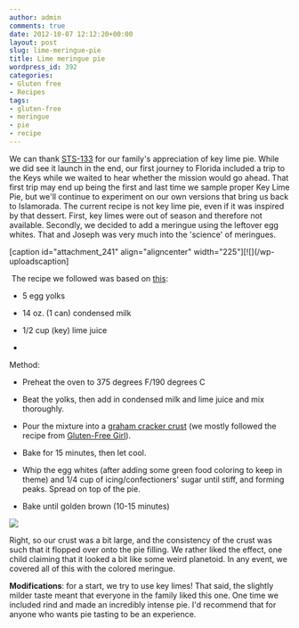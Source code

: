 ```yaml
---
author: admin
comments: true
date: 2012-10-07 12:12:20+00:00
layout: post
slug: lime-meringue-pie
title: Lime meringue pie
wordpress_id: 392
categories:
- Gluten free
- Recipes
tags:
- gluten-free
- meringue
- pie
- recipe
---
```


We can thank [STS-133](http://www.nasa.gov/mission_pages/shuttle/shuttlemissions/sts133/main/index.html) for our family's appreciation of key lime pie. While we did see it launch in the end, our first journey to Florida included a trip to the Keys while we waited to hear whether the mission would go ahead. That first trip may end up being the first and last time we sample proper Key Lime Pie, but we'll continue to experiment on our own versions that bring us back to Islamorada. The current recipe is not key lime pie, even if it was inspired by that dessert. First, key limes were out of season and therefore not available. Secondly, we decided to add a meringue using the leftover egg whites. That and Joseph was very much into the 'science' of meringues.




[caption id="attachment_241" align="aligncenter" width="225"][![](/wp-uploadscaption]


 The recipe we followed was based on [this](http://allrecipes.com/recipe/easy-key-lime-pie-i/):






	
  * 5 egg yolks

	
  * 14 oz. (1 can) condensed milk

	
  * 1/2 cup (key) lime juice

	
  * 



Method:






	
  * Preheat the oven to 375 degrees F/190 degrees C

	
  * Beat the yolks, then add in condensed milk and lime juice and mix thoroughly.

	
  * Pour the mixture into a [graham cracker crust](http://mary.yearl.us/gluten-free-graham-cracker-crust/) (we mostly followed the recipe from [Gluten-Free Girl](http://glutenfreegirl.com/gluten-free-graham-crackers/)).

	
  * Bake for 15 minutes, then let cool.

	
  * Whip the egg whites (after adding some green food coloring to keep in theme) and 1/4 cup of icing/confectioners' sugar until stiff, and forming peaks. Spread on top of the pie.

	
  * Bake until golden brown (10-15 minutes)


![](/wp-uploadsCooked_lime_pie-300x275.jpg)


Right, so our crust was a bit large, and the consistency of the crust was such that it flopped over onto the pie filling. We rather liked the effect, one child claiming that it looked a bit like some weird planetoid. In any event, we covered all of this with the colored meringue.




**Modifications**: for a start, we try to use key limes! That said, the slightly milder taste meant that everyone in the family liked this one. One time we included rind and made an incredibly intense pie. I'd recommend that for anyone who wants pie tasting to be an experience.
